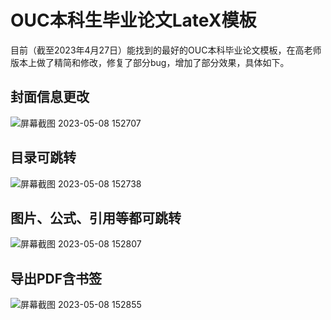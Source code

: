 # OUC本科生毕业论文LateX模板
目前（截至2023年4月27日）能找到的最好的OUC本科毕业论文模板，在高老师版本上做了精简和修改，修复了部分bug，增加了部分效果，具体如下。 

## 封面信息更改
![屏幕截图 2023-05-08 152707](https://user-images.githubusercontent.com/54654343/236763944-e0f85b71-6ed3-430b-b065-b1d909c692f6.png) 

## 目录可跳转
![屏幕截图 2023-05-08 152738](https://user-images.githubusercontent.com/54654343/236763953-b95e1a9c-f304-44a0-8d40-63fcb650a3d7.png) 

## 图片、公式、引用等都可跳转
![屏幕截图 2023-05-08 152807](https://user-images.githubusercontent.com/54654343/236763958-8ec118a0-f74c-4ba6-90f4-7bb017d4d53a.png) 

## 导出PDF含书签
![屏幕截图 2023-05-08 152855](https://user-images.githubusercontent.com/54654343/236763962-2e0a50e7-f555-4bfd-8306-0aa5418bf8ff.png)
